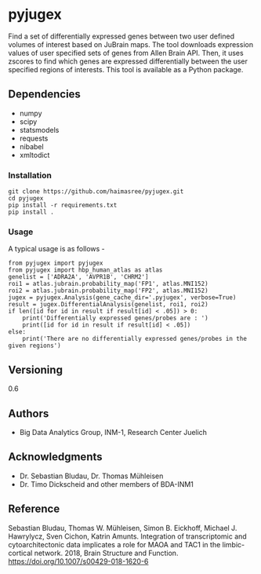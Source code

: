 # pyjugex
Find a set of differentially expressed genes between two user defined volumes of interest based on JuBrain maps. The tool downloads expression values of user specified sets of genes from Allen Brain API. Then, it uses zscores to find which genes are expressed differentially between the user specified regions of interests. This tool is available as a Python package. 


## Dependencies
* numpy
* scipy
* statsmodels
* requests
* nibabel
* xmltodict

### Installation
```
git clone https://github.com/haimasree/pyjugex.git
cd pyjugex
pip install -r requirements.txt 
pip install .
```
### Usage
A typical usage is as follows -
```
from pyjugex import pyjugex
from pyjugex import hbp_human_atlas as atlas
genelist = ['ADRA2A', 'AVPR1B', 'CHRM2']
roi1 = atlas.jubrain.probability_map('FP1', atlas.MNI152)
roi2 = atlas.jubrain.probability_map('FP2', atlas.MNI152)
jugex = pyjugex.Analysis(gene_cache_dir='.pyjugex', verbose=True)
result = jugex.DifferentialAnalysis(genelist, roi1, roi2)
if len([id for id in result if result[id] < .05]) > 0:
    print('Differentially expressed genes/probes are : ')
    print([id for id in result if result[id] < .05])
else:
    print('There are no differentially expressed genes/probes in the given regions')
```

## Versioning
0.6

## Authors

* Big Data Analytics Group, INM-1, Research Center Juelich
## Acknowledgments

* Dr. Sebastian Bludau, Dr. Thomas Mühleisen
* Dr. Timo Dickscheid and other members of BDA-INM1 

## Reference
Sebastian Bludau, Thomas W. Mühleisen, Simon B. Eickhoff, Michael J. Hawrylycz, Sven Cichon, Katrin Amunts. Integration of transcriptomic and cytoarchitectonic data implicates a role for MAOA and TAC1 in the limbic-cortical network. 2018, Brain Structure and Function. https://doi.org/10.1007/s00429-018-1620-6

